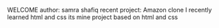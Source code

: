 WELCOME
author: samra shafiq
recent project: Amazon clone
I recently learned html and css
its mine project based on html and css

